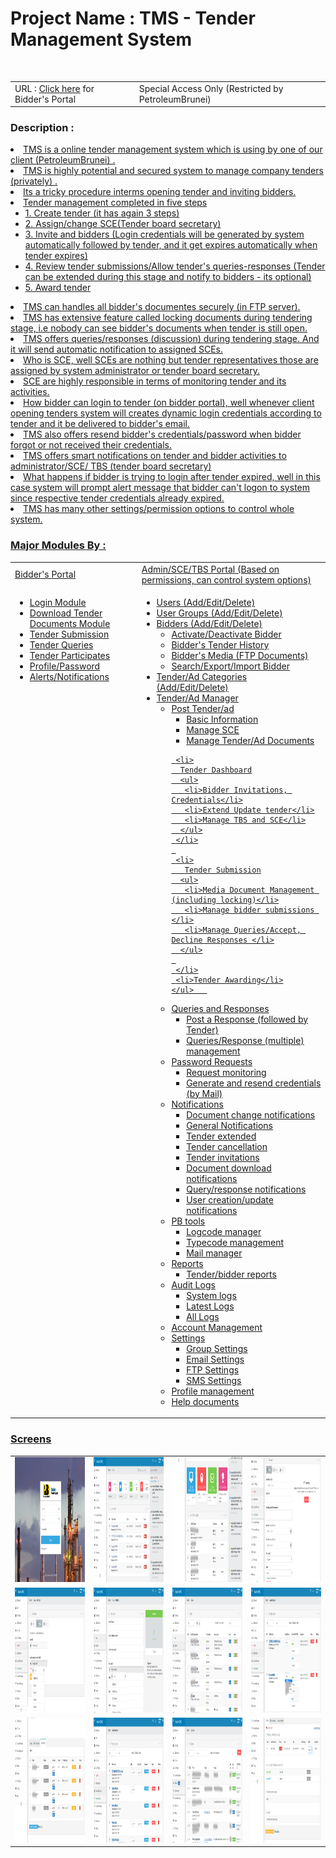 <h1>Project Name : TMS - Tender Management System</h1><br>
<table class="table table-striped">
<tr>
<td>
URL : <a href="http://www.petroleumbrunei.com.bn/etenderuserguide.pdf">Click here</a> for  Bidder's Portal 
</td>

<td>
   Special Access Only (Restricted by PetroleumBrunei)
</td>
</tr>
</table>

<h3>Description :</h3>
<u>
<li>TMS is a online tender management system which is using by one of our client (PetroleumBrunei) . </li>

<li>TMS is highly potential and secured system to manage company tenders (privately) .</li>
<li>Its a tricky procedure interms opening tender and inviting bidders.</li>
<li>Tender management completed in five steps 
   <ul>
   <li>1. Create tender (it has again 3 steps)</li>
   <li>2. Assign/change SCE(Tender board secretary)</li>
   <li>3. Invite and bidders (Login credentials will be generated by system automatically followed by tender, and it get expires automatically when tender expires)</li>
   <li>4. Review tender submissions/Allow tender's queries-responses (Tender can be extended during this stage and notify to bidders - its optional)</li>
   <li>5. Award tender</li>
   </ul>
</li>
<li>TMS can handles all bidder's documentes securely (in FTP server).</li>
<li>TMS has extensive feature called locking documents during tendering stage, i.e nobody can see bidder's documents when tender is still open.</li>
<li>TMS offers queries/responses (discussion) during tendering stage. And it will send automatic notification to assigned SCEs.</li>
<li>Who is SCE, well SCEs are nothing but tender representatives those are assigned by system administrator or tender board secretary.</li>
<li>SCE are highly responsible in terms of monitoring tender and its activities.</li>
<li>How bidder can login to tender (on bidder portal), 
well whenever client opening tenders system will creates dynamic login credentials according to tender and it be delivered to bidder's email.</li>
<li>TMS also offers resend bidder's credentials/password when bidder forgot or not received their credentials.</li>
<li>TMS offers smart notifications on tender and bidder activities to administrator/SCE/ TBS (tender board secretary)</li>
<li>What happens if bidder is trying to login after tender expired, well in this case system will prompt alert message that bidder can't logon to system since respective tender credentials already expired. </li>

<li>
TMS has many other settings/permission options to control whole system.
</li>
</ul>

<h3>Major Modules By : </h3>
<table class="table table-striped" width="100%">
<tr>
 <td>Bidder's Portal</td>
 <td>Admin/SCE/TBS Portal (Based on permissions, can control system options)</td>
</tr>

<tr>
<td style="vertical-align:top">
 
<ul>
 <li>Login Module</li>
 <li>Download Tender Documents Module</li>
 <li>Tender Submission</li>
 <li>Tender Queries</li>
 <li>Tender Participates</li>
 <li>Profile/Password </li>
 <li>Alerts/Notifications</li>
</ul>
</td>
 
<td>
<ul>
 <li>Users (Add/Edit/Delete)</li>
 <li>User Groups (Add/Edit/Delete)</li>
 <li>
   Bidders (Add/Edit/Delete)
    <ul>
	 <li>Activate/Deactivate Bidder</li>
	 <li>Bidder's Tender History </li>
	 <li>Bidder's Media (FTP Documents)</li>
	 <li>Search/Export/Import Bidder</li>
	</ul>   
 </li>
 
 <li>Tender/Ad Categories (Add/Edit/Delete)</li>
 <li>
   Tender/Ad Manager
    <ul>
	 <li>
	   Post Tender/ad 
	   <ul>
	   <li>Basic Information</li>
	   <li>Manage SCE</li>
	   <li>Manage Tender/Ad Documents </li>
	   </ul>
	 </li>
	 
	 <li>
	  Tender Dashboard
	  <ul>
	   <li>Bidder Invitations, Credentials</li>
	   <li>Extend Update tender</li>
	   <li>Manage TBS and SCE</li>
	  </ul>
	 </li>
	 
	 <li>
	   Tender Submission
	  <ul>
	   <li>Media Document Management (including locking)</li>
	   <li>Manage bidder submissions </li>
	   <li>Manage Queries/Accept, Decline Responses </li>
	  </ul>
	 
	 </li>
	 <li>Tender Awarding</li>
	</ul>   
 </li>
 
 <li>
   Queries and Responses
   <ul>
   <li>Post a Response (followed by Tender)</li>
   <li>Queries/Response (multiple) management</li>
   </ul>
 </li>
 <li>
  Password Requests 
  <ul>
   <li>Request monitoring</li>
   <li>Generate and resend credentials (by Mail)</li>
   </ul>
 </li>
 <li>
  Notifications
   <ul>
   <li>Document change notifications</li>
   <li>General Notifications</li>
   <li>Tender extended </li>
   <li>Tender cancellation </li>
   <li>Tender invitations </li>
   <li>Document download notifications </li>
   <li>Query/response notifications </li>
   <li>User creation/update notifications </li>
   </ul>
 </li>
 <li>
   PB tools
   <ul>
   <li>Logcode manager</li>
   <li>Typecode management</li>
   <li>Mail manager</li>
   </ul>
 </li>
 
 <li>
    Reports
   <ul>
   <li>Tender/bidder reports </li>
   </ul>
 </li>
 
 
 <li>
   Audit Logs
   <ul>
   <li>System logs </li>
   <li>Latest Logs</li>
   <li>All Logs</li>
   </ul>
 </li>
  
 <li>Account Management</li>
  
 <li>
   Settings
   <ul>
   <li>Group Settings</li>
   <li>Email Settings</li>
   <li>FTP Settings</li>
   <li>SMS Settings</li>
   </ul>
 </li>
 <li>Profile management</li>
 <li>Help documents</li>
</ul>
</td>
</tr>
</table>
 
<h3>Screens</h3>
 <table>
 <tr>
 <td>
 <img src="images/login.png" alt="login" width="200" height="200"/>
 </td>
 <td>
 <img src="images/dashboard-1.png" alt="dashboard-1" width="200" height="200"/>
 </td>
  <td>
 <img src="images/dashboard-2.png" alt="dashboard-2" width="200" height="200"/>
 </td>
 <td>
 <img src="images/add_tender.png" alt="add tender" width="200" height="200"/>
 </td>
 </tr>

  <tr>
 <td>
 <img src="images/add_tender-2.png" alt="add tender" width="200" height="200"/>
 </td>
 <td>
 <img src="images/add_bidder.png" alt="add bidder" width="200" height="200"/>
 </td>
  <td>
 <img src="images/bidders.png" alt="bidders" width="200" height="200"/>
 </td>
 <td>
 <img src="images/tender_dashboard.png" alt="tender dashboard" width="200" height="200"/>
 </td>
 </tr>
 
  <tr>
 <td>
 <img src="images/tender_details.png" alt="tender details" width="200" height="200"/>
 </td>
 <td>
 <img src="images/tender_submission.png" alt="tender submission" width="200" height="200"/>
 </td>
  <td>
 <img src="images/tender_queries.png" alt="tender queries" width="200" height="200"/>
 </td>
 <td>
 <img src="images/submission_details.png" alt="submission details" width="200" height="200"/>
 </td>
 </tr>
 
 </table>
